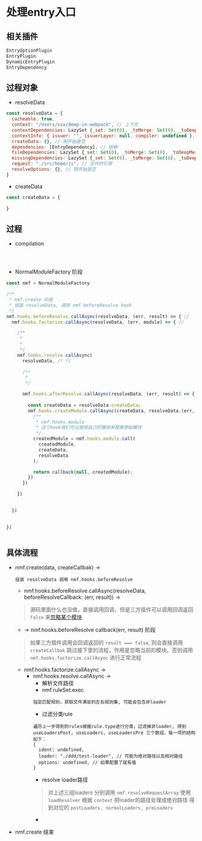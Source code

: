 # 处理entry入口

## 相关插件
```js
EntryOptionPlugin
EntryPlugin
DynamicEntryPlugin
EntryDependency
```

## 过程对象
- resolveData
```js
const resolveData = {
  cacheable: true,
  context: "/Users/xxx/deep-in-webpack", // 上下文
  contextDependencies: LazySet {_set: Set(0), _toMerge: Set(0), _toDeepMerge: Array(0), …},
  contextInfo: { issuer: "", issuerLayer: null, compiler: undefined },
  createData: {}, // 刚开始是空
  dependencies: [EntryDependency], // 依赖
  fileDependencies: LazySet {_set: Set(0), _toMerge: Set(0), _toDeepMerge: Array(0), …},
  missingDependencies: LazySet {_set: Set(0), _toMerge: Set(0), _toDeepMerge: Array(0), …},
  request: "./src/home/js", // 文件的引用
  resolveOptions: {}, // 刚开始是空
}
```

- createData
```js
const createData = {
  
}
```

## 过程
- compilation
```js




```

- NormalModuleFactory 阶段

```js
const nmf = NormalModuleFactory

/**
 * nmf.create 阶段
 * 组装 resolveData, 调用 nmf beforeResolve hook
 */
nmf.hooks.beforeResolve.callAsync(resolveData, (err, result) => { // 
  nmf.hooks.factorize.callAsync(resolveData, (err, module) => { // 

    /**
     *
     * 
     */
    nmf.hooks.resolve.callAsync(
      resolveData, /* */
      
      /**
       * 
       */

      nmf.hooks.afterResolve.callAsync(resolveData, (err, result) => {
        
        const createData = resolveData.createData;
        nmf.hooks.createModule.callAsync(createData, resolveData,(err, createdModule) => {
          /**
           * nmf.hooks.module 
           * 这个hook我们可以使用自己的模块来替换原始模块
           */
          createdModule = nmf.hooks.module.call(
            createdModule,
            createData,
            resolveData
          );

          return callback(null, createdModule);
        })
      })

    })
      

  })
 
  
})



```

## 具体流程

- nmf.create(data, createCallbak) ->
  ```
  组装 resolveData 调用 nmf.hooks.beforeResolve
  ```
  - nmf.hooks.beforeResolve.callAsync(resolveData, beforeResolveCallback: (err, result)) ->
  > 源码里面什么也没做，直接调用回调，但是三方插件可以调用回调返回 `false` 来[忽略某个模块](../../Skills/README.md#module)
  - -> nmf.hooks.beforeResolve callback(err, result) 阶段
  > 如果三方插件调用会回调返回的 `result === false`, 则会直接调用 `createCallbak` 跳过接下里的流程，作用是忽略当前的模块。否则调用 `nmf.hooks.factorize.callAsync` 进行正常流程
    - nmf.hooks.factorize.callAsync -> 
      - nmf.hooks.resolve.callAsync ->
        - 解析文件路径
        - nmf.ruleSet.exec
        ```
        指定匹配规则，获取文件满足的左右规则集, 可能会包含非loader
        ```
        - 过滤分类rule
        ```
        遍历上一步得到的rules根据rule.type进行分类，过滤掉非loader, 得到
        useLoadersPost, useLoaders, useLoadersPre 三个数组，每一项的结构如下：
        {
          ident: undefined, 
          loader: "./ddd/test-loader", // 可能为绝对路径以及相对路径
          options: undefined, // 如果配置了就有值
        }
        ```
        - resolve loader路径
        > 对上述三组loaders 分别调用 `nmf.resolveRequestArray` 
        使用 `loadResolver` 根据 `context` 把loader的路径处理成绝对路径
        得到对应的 `postLoaders, normalLoaders, preLoaders`
        -

- nmf.create 结束  